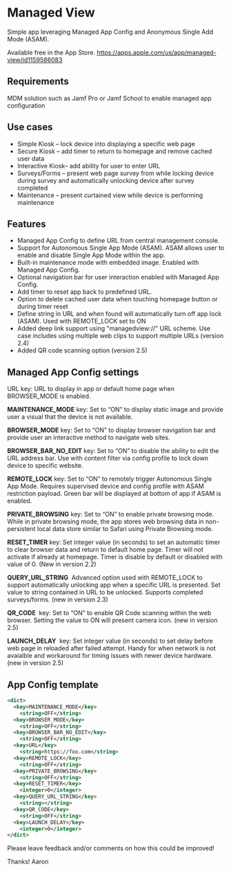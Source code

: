 # Managed View
Simple app leveraging Managed App Config and Anonymous Single Add Mode (ASAM).

Available free in the App Store.
https://apps.apple.com/us/app/managed-view/id1159586083

## Requirements
MDM solution such as Jamf Pro or Jamf School to enable managed app configuration

## Use cases
- Simple Kiosk – lock device into displaying a specific web page
- Secure Kiosk – add timer to return to homepage and remove cached user data
- Interactive Kiosk– add ability for user to enter URL
- Surveys/Forms – present web page survey from while locking device during survey and automatically unlocking device after survey completed
- Maintenance – present curtained view while device is performing maintenance


## Features
- Managed App Config to define URL from central management console.
- Support for Autonomous Single App Mode (ASAM). ASAM allows user to enable and disable Single App Mode within the app.
- Built-in maintenance mode with embedded image. Enabled with Managed App Config.
- Optional navigation bar for user interaction enabled with Managed App Config.
- Add timer to reset app back to predefined URL.
- Option to delete cached user data when touching homepage button or during timer reset
- Define string in URL and when found will automatically turn off app lock (ASAM). Used with REMOTE_LOCK set to ON
- Added deep link support using "managedview://" URL scheme. Use case includes using multiple web clips to support multiple URLs (version 2.4)
- Added QR code scanning option (version 2.5)


## Managed App Config settings

URL key: URL to display in app or default home page when BROWSER_MODE is enabled.

**MAINTENANCE_MODE** key: Set to “ON” to display static image and provide user a visual that the device is not available.

**BROWSER_MODE** key: Set to “ON” to display browser navigation bar and provide user an interactive method to navigate web sites.

**BROWSER_BAR_NO_EDIT** key: Set to “ON” to disable the ability to edit the URL address bar.  Use with content filter via config profile to lock down device to specific website.

**REMOTE_LOCK** key: Set to “ON” to remotely trigger Autonomous Single App Mode.  Requires supervised device and config profile with ASAM restriction payload.  Green bar will be displayed at bottom of app if ASAM is enabled.

**PRIVATE_BROWSING** key: Set to “ON” to enable private browsing mode. While in private browsing mode, the app stores web browsing data in non-persistent local data store similar to Safari using Private Browsing mode.

**RESET_TIMER** key: Set integer value (in seconds) to set an automatic timer to clear browser data and return to default home page. Timer will not activate if already at homepage. Timer is disable by default or disabled with value of 0. (New in version 2.2)

**QUERY_URL_STRING**  Advanced option used with REMOTE_LOCK to support automatically unlocking app when a specific URL is presented. Set value to string contained in URL to be unlocked. Supports completed surveys/forms. (new in version 2.3)

**QR_CODE**  key: Set to “ON” to enable QR Code scanning within the web browser. Setting the value to ON will present camera icon. (new in version 2.5)

**LAUNCH_DELAY**  key: Set integer value (in seconds) to set delay before web page in reloaded after failed attempt. Handy for when network is not avaialble and workaround for timing issues with newer device hardware. (new in version 2.5)

## App Config template
```xml
<dict>
  <key>MAINTENANCE_MODE</key>
    <string>OFF</string>
  <key>BROWSER_MODE</key> 
    <string>OFF</string>
  <key>BROWSER_BAR_NO_EDIT</key>
    <string>OFF</string>
  <key>URL</key>
    <string>https://foo.com</string>
  <key>REMOTE_LOCK</key> 
    <string>OFF</string>
  <key>PRIVATE_BROWSING</key> 
    <string>OFF</string>
  <key>RESET_TIMER</key> 
    <integer>0</integer>
  <key>QUERY_URL_STRING</key> 
    <string></string>
  <key>QR_CODE</key>
    <string>OFF</string>
  <key>LAUNCH_DELAY</key>
    <integer>0</integer>
</dict>
```

Please leave feedback and/or comments on how this could be improved!

Thanks! Aaron
